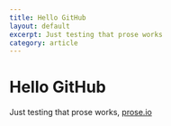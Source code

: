 ```yaml
---
title: Hello GitHub
layout: default
excerpt: Just testing that prose works
category: article
---
```


# Hello GitHub

Just testing that prose works, [prose.io](prose.io)